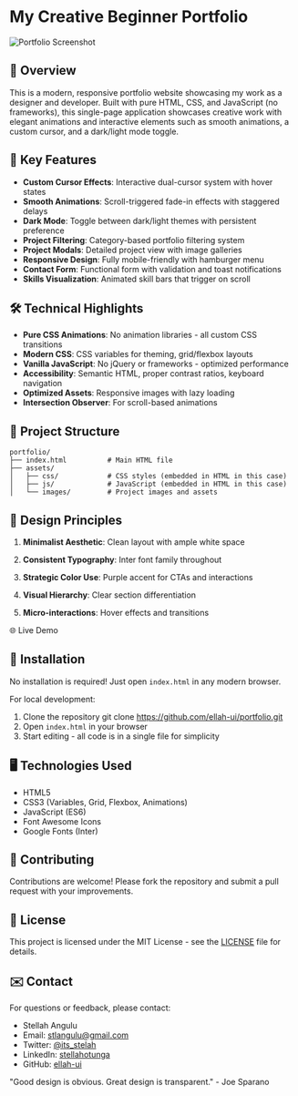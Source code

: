 # My Creative Beginner Portfolio 

![Portfolio Screenshot](https://images.unsplash.com/photo-1507238691740-187a5b1d37b8?ixlib=rb-4.0.3&ixid=M3wxMjA3fDB8MHxwaG90by1wYWdlfHx8fGVufDB8fHx8fA%3D%3D&auto=format&fit=crop&w=1200&q=80)

## 🌟 Overview

This is a modern, responsive portfolio website showcasing my work as a designer and developer. Built with pure HTML, CSS, and JavaScript (no frameworks), this single-page application showcases creative work with elegant animations and interactive elements such as smooth animations, a custom cursor, and a dark/light mode toggle.

## 🚀 Key Features

- **Custom Cursor Effects**: Interactive dual-cursor system with hover states
- **Smooth Animations**: Scroll-triggered fade-in effects with staggered delays
- **Dark Mode**: Toggle between dark/light themes with persistent preference
- **Project Filtering**: Category-based portfolio filtering system
- **Project Modals**: Detailed project view with image galleries
- **Responsive Design**: Fully mobile-friendly with hamburger menu
- **Contact Form**: Functional form with validation and toast notifications
- **Skills Visualization**: Animated skill bars that trigger on scroll

## 🛠️ Technical Highlights

- **Pure CSS Animations**: No animation libraries - all custom CSS transitions
- **Modern CSS**: CSS variables for theming, grid/flexbox layouts
- **Vanilla JavaScript**: No jQuery or frameworks - optimized performance
- **Accessibility**: Semantic HTML, proper contrast ratios, keyboard navigation
- **Optimized Assets**: Responsive images with lazy loading
- **Intersection Observer**: For scroll-based animations

## 📂 Project Structure

```
portfolio/
├── index.html          # Main HTML file
├── assets/
│   ├── css/            # CSS styles (embedded in HTML in this case)
│   ├── js/             # JavaScript (embedded in HTML in this case)
│   └── images/         # Project images and assets
```

## 🎨 Design Principles
1. **Minimalist Aesthetic**: Clean layout with ample white space

2. **Consistent Typography**: Inter font family throughout

3. **Strategic Color Use**: Purple accent for CTAs and interactions

4. **Visual Hierarchy**: Clear section differentiation

5. **Micro-interactions**: Hover effects and transitions

🌐 Live Demo
[
](https://ellah-ui.github.io/PLP-Hackathon1-2025/)

## 🔧 Installation

No installation is required! Just open `index.html` in any modern browser.

For local development:
1. Clone the repository 
        git clone https://github.com/ellah-ui/portfolio.git
2. Open `index.html` in your browser
3. Start editing - all code is in a single file for simplicity

## 🖥️ Technologies Used

- HTML5
- CSS3 (Variables, Grid, Flexbox, Animations)
- JavaScript (ES6)
- Font Awesome Icons
- Google Fonts (Inter)

## 🤝 Contributing

Contributions are welcome! Please fork the repository and submit a pull request with your improvements.

## 📄 License

This project is licensed under the MIT License - see the [LICENSE](LICENSE) file for details.

## ✉️ Contact

For questions or feedback, please contact:
- Stellah Angulu
- Email: stlangulu@gmail.com
- Twitter: [@its_stelah](https://twitter.com/its_stelah)
- LinkedIn: [stellahotunga](https://www.linkedin.com/in/stellahotunga)
- GitHub: [ellah-ui](https://github.com/ellah-ui)


"Good design is obvious. Great design is transparent." - Joe Sparano
